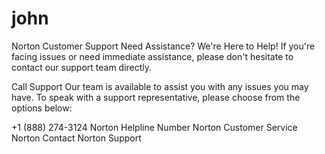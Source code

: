 # john
Norton Customer Support
Need Assistance? We're Here to Help!
If you're facing issues or need immediate assistance, please don't hesitate to contact our support team directly.

Call Support
Our team is available to assist you with any issues you may have. To speak with a support representative, please choose from the options below:

+1 (888) 274-3124
Norton Helpline Number
Norton Customer Service
Norton Contact
Norton Support

